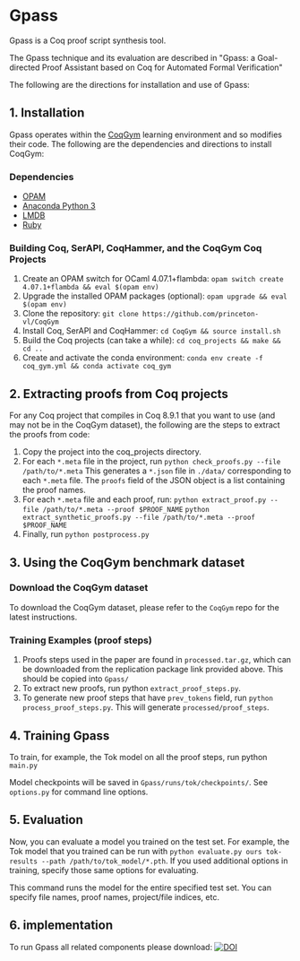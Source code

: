 # Gpass

Gpass is a Coq proof script synthesis tool.

The Gpass technique and its evaluation are described in "Gpass: a Goal-directed Proof Assistant based on Coq for Automated Formal Verification" 

The following are the directions for installation and use of Gpass:

## 1. Installation

Gpass operates within the [CoqGym](https://github.com/princeton-vl/CoqGym) learning environment and so modifies their code. The following are the dependencies and directions to install CoqGym:

### Dependencies
- [OPAM](https://opam.ocaml.org/)
- [Anaconda Python 3](https://www.anaconda.com/distribution/)
- [LMDB](https://www.symas.com/lmdb)
- [Ruby](https://www.ruby-lang.org/en/)

### Building Coq, SerAPI, CoqHammer, and the CoqGym Coq Projects

1. Create an OPAM switch for OCaml 4.07.1+flambda: `opam switch create 4.07.1+flambda && eval $(opam env)`
2. Upgrade the installed OPAM packages (optional): `opam upgrade && eval $(opam env)`
3. Clone the repository: `git clone https://github.com/princeton-vl/CoqGym`
4. Install Coq, SerAPI and CoqHammer: `cd CoqGym && source install.sh`
5. Build the Coq projects (can take a while): `cd coq_projects && make && cd ..`
6. Create and activate the conda environment: `conda env create -f coq_gym.yml && conda activate coq_gym`

## 2. Extracting proofs from Coq projects

For any Coq project that compiles in Coq 8.9.1 that you want to use (and may not be in the CoqGym dataset), the following are the steps to extract the proofs from code:

1. Copy the project into the coq_projects directory.
2. For each `*.meta` file in the project, run `python check_proofs.py --file /path/to/*.meta`
   This generates a `*.json` file in `./data/` corresponding to each `*.meta` file. The `proofs` field of the JSON object is a list containing the proof names.
3. For each `*.meta` file and each proof, run:
   `python extract_proof.py --file /path/to/*.meta --proof $PROOF_NAME`
    `python extract_synthetic_proofs.py --file /path/to/*.meta --proof $PROOF_NAME`
4. Finally, run `python postprocess.py`

## 3. Using the CoqGym benchmark dataset

### Download the CoqGym dataset
To download the CoqGym dataset, please refer to the `CoqGym` repo for the latest instructions.

### Training Examples (proof steps)

1. Proofs steps used in the paper are found in `processed.tar.gz`, which can be downloaded from the replication package link provided above. This should be copied into `Gpass/`
2. To extract new proofs, run python `extract_proof_steps.py`.
3. To generate new proof steps that have `prev_tokens` field, run `python process_proof_steps.py`. This will generate `processed/proof_steps`.

## 4. Training Gpass

To train, for example, the Tok model on all the proof steps, run python `main.py`

Model checkpoints will be saved in `Gpass/runs/tok/checkpoints/`. See `options.py` for command line options.

## 5. Evaluation

Now, you can evaluate a model you trained on the test set. For example, the Tok model that you trained can be run with `python evaluate.py ours tok-results --path /path/to/tok_model/*.pth`. If you used additional options in training, specify those same options for evaluating.

This command runs the model for the entire specified test set. You can specify file names, proof names, project/file indices, etc.

## 6. implementation
To run Gpass all related components please download:
[![DOI](https://zenodo.org/badge/DOI/10.5281/zenodo.13170807.svg)](https://doi.org/10.5281/zenodo.13170807)
